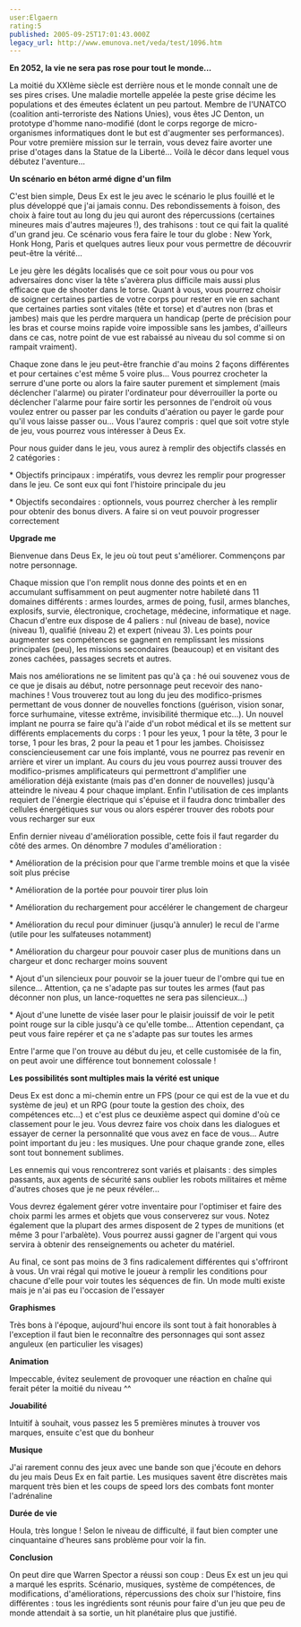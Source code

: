 ```yaml
---
user:Elgaern
rating:5
published: 2005-09-25T17:01:43.000Z
legacy_url: http://www.emunova.net/veda/test/1096.htm
---
```

**En 2052, la vie ne sera pas rose pour tout le monde...**  

La moitié du XXIème siècle est derrière nous et le monde connaît une de ses pires crises. Une maladie mortelle appelée la peste grise décime les populations et des émeutes éclatent un peu partout. Membre de l'UNATCO (coalition anti-terroriste des Nations Unies), vous êtes JC Denton, un prototype d'homme nano-modifié (dont le corps regorge de micro-organismes informatiques dont le but est d'augmenter ses performances). Pour votre première mission sur le terrain, vous devez faire avorter une prise d'otages dans la Statue de la Liberté... Voilà le décor dans lequel vous débutez l'aventure...  

  

**Un scénario en béton armé digne d'un film**  

C'est bien simple, Deus Ex est le jeu avec le scénario le plus fouillé et le plus développé que j'ai jamais connu. Des rebondissements à foison, des choix à faire tout au long du jeu qui auront des répercussions (certaines mineures mais d'autres majeures !), des trahisons : tout ce qui fait la qualité d'un grand jeu. Ce scénario vous fera faire le tour du globe : New York, Honk Hong, Paris et quelques autres lieux pour vous permettre de découvrir peut-être la vérité...  

  

Le jeu gère les dégâts localisés que ce soit pour vous ou pour vos adversaires donc viser la tête s'avèrera plus difficile mais aussi plus efficace que de shooter dans le torse. Quant à vous, vous pourrez choisir de soigner certaines parties de votre corps pour rester en vie en sachant que certaines parties sont vitales (tête et torse) et d'autres non (bras et jambes) mais que les perdre marquera un handicap (perte de précision pour les bras et course moins rapide voire impossible sans les jambes, d'ailleurs dans ce cas, notre point de vue est rabaissé au niveau du sol comme si on rampait vraiment).  

  

Chaque zone dans le jeu peut-être franchie d'au moins 2 façons différentes et pour certaines c'est même 5 voire plus... Vous pourrez crocheter la serrure d'une porte ou alors la faire sauter purement et simplement (mais déclencher l'alarme) ou pirater l'ordinateur pour déverrouiller la porte ou déclencher l'alarme pour faire sortir les personnes de l'endroit où vous voulez entrer ou passer par les conduits d'aération ou payer le garde pour qu'il vous laisse passer ou... Vous l'aurez compris : quel que soit votre style de jeu, vous pourrez vous intéresser à Deus Ex.  

  

Pour nous guider dans le jeu, vous aurez à remplir des objectifs classés en 2 catégories :  

\* Objectifs principaux : impératifs, vous devrez les remplir pour progresser dans le jeu. Ce sont eux qui font l'histoire principale du jeu  

\* Objectifs secondaires : optionnels, vous pourrez chercher à les remplir pour obtenir des bonus divers. A faire si on veut pouvoir progresser correctement  

  

**Upgrade me**  

Bienvenue dans Deus Ex, le jeu où tout peut s'améliorer. Commençons par notre personnage.  

Chaque mission que l'on remplit nous donne des points et en en accumulant suffisamment on peut augmenter notre habileté dans 11 domaines différents : armes lourdes, armes de poing, fusil, armes blanches, explosifs, survie, électronique, crochetage, médecine, informatique et nage. Chacun d'entre eux dispose de 4 paliers : nul (niveau de base), novice (niveau 1), qualifié (niveau 2) et expert (niveau 3). Les points pour augmenter ses compétences se gagnent en remplissant les missions principales (peu), les missions secondaires (beaucoup) et en visitant des zones cachées, passages secrets et autres.  

  

Mais nos améliorations ne se limitent pas qu'à ça : hé oui souvenez vous de ce que je disais au début, notre personnage peut recevoir des nano-machines ! Vous trouverez tout au long du jeu des modifico-prismes permettant de vous donner de nouvelles fonctions (guérison, vision sonar, force surhumaine, vitesse extrême, invisibilité thermique etc...). Un nouvel implant ne pourra se faire qu'à l'aide d'un robot médical et ils se mettent sur différents emplacements du corps : 1 pour les yeux, 1 pour la tête, 3 pour le torse, 1 pour les bras, 2 pour la peau et 1 pour les jambes. Choisissez consciencieusement car une fois implanté, vous ne pourrez pas revenir en arrière et virer un implant. Au cours du jeu vous pourrez aussi trouver des modifico-prismes amplificateurs qui permettront d'amplifier une amélioration déjà existante (mais pas d'en donner de nouvelles) jusqu'à atteindre le niveau 4 pour chaque implant. Enfin l'utilisation de ces implants requiert de l'énergie électrique qui s'épuise et il faudra donc trimballer des cellules énergétiques sur vous ou alors espérer trouver des robots pour vous recharger sur eux  

  

Enfin dernier niveau d'amélioration possible, cette fois il faut regarder du côté des armes. On dénombre 7 modules d'amélioration :  

\* Amélioration de la précision pour que l'arme tremble moins et que la visée soit plus précise  

\* Amélioration de la portée pour pouvoir tirer plus loin  

\* Amélioration du rechargement pour accélérer le changement de chargeur  

\* Amélioration du recul pour diminuer (jusqu'à annuler) le recul de l'arme (utile pour les sulfateuses notamment)  

\* Amélioration du chargeur pour pouvoir caser plus de munitions dans un chargeur et donc recharger moins souvent  

\* Ajout d'un silencieux pour pouvoir se la jouer tueur de l'ombre qui tue en silence... Attention, ça ne s'adapte pas sur toutes les armes (faut pas déconner non plus, un lance-roquettes ne sera pas silencieux...)  

\* Ajout d'une lunette de visée laser pour le plaisir jouissif de voir le petit point rouge sur la cible jusqu'à ce qu'elle tombe... Attention cependant, ça peut vous faire repérer et ça ne s'adapte pas sur toutes les armes  

  

Entre l'arme que l'on trouve au début du jeu, et celle customisée de la fin, on peut avoir une différence tout bonnement colossale !  

  

**Les possibilités sont multiples mais la vérité est unique**  

Deus Ex est donc a mi-chemin entre un FPS (pour ce qui est de la vue et du système de jeu) et un RPG (pour toute la gestion des choix, des compétences etc...) et c'est plus ce deuxième aspect qui domine d'où ce classement pour le jeu. Vous devrez faire vos choix dans les dialogues et essayer de cerner la personnalité que vous avez en face de vous... Autre point important du jeu : les musiques. Une pour chaque grande zone, elles sont tout bonnement sublimes.  

  

Les ennemis qui vous rencontrerez sont variés et plaisants : des simples passants, aux agents de sécurité sans oublier les robots militaires et même d'autres choses que je ne peux révéler...  

  

Vous devrez également gérer votre inventaire pour l'optimiser et faire des choix parmi les armes et objets que vous conserverez sur vous. Notez également que la plupart des armes disposent de 2 types de munitions (et même 3 pour l'arbalète). Vous pourrez aussi gagner de l'argent qui vous servira à obtenir des renseignements ou acheter du matériel.  

  

Au final, ce sont pas moins de 3 fins radicalement différentes qui s'offriront à vous. Un vrai régal qui motive le joueur à remplir les conditions pour chacune d'elle pour voir toutes les séquences de fin. Un mode multi existe mais je n'ai pas eu l'occasion de l'essayer  

  

  

**Graphismes**  

Très bons à l'époque, aujourd'hui encore ils sont tout à fait honorables à l'exception il faut bien le reconnaître des personnages qui sont assez anguleux (en particulier les visages)  

  

**Animation**  

Impeccable, évitez seulement de provoquer une réaction en chaîne qui ferait péter la moitié du niveau ^^  

  

**Jouabilité**  

Intuitif à souhait, vous passez les 5 premières minutes à trouver vos marques, ensuite c'est que du bonheur  

  

**Musique**  

J'ai rarement connu des jeux avec une bande son que j'écoute en dehors du jeu mais Deus Ex en fait partie. Les musiques savent être discrètes mais marquent très bien et les coups de speed lors des combats font monter l'adrénaline  

  

**Durée de vie**  

Houla, très longue ! Selon le niveau de difficulté, il faut bien compter une cinquantaine d'heures sans problème pour voir la fin.  

  

**Conclusion**  

On peut dire que Warren Spector a réussi son coup : Deus Ex est un jeu qui a marqué les esprits. Scénario, musiques, système de compétences, de modifications, d'améliorations, répercussions des choix sur l'histoire, fins différentes : tous les ingrédients sont réunis pour faire d'un jeu que peu de monde attendait à sa sortie, un hit planétaire plus que justifié.